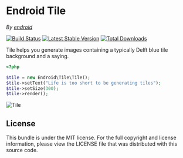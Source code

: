 Endroid Tile
============

*By [endroid](http://endroid.nl/)*

[![Build Status](https://secure.travis-ci.org/endroid/Tile.png)](http://travis-ci.org/endroid/Tile)
[![Latest Stable Version](https://poser.pugx.org/endroid/tile/v/stable.png)](https://packagist.org/packages/endroid/tile)
[![Total Downloads](https://poser.pugx.org/endroid/tile/downloads.png)](https://packagist.org/packages/endroid/tile)

Tile helps you generate images containing a typically Delft blue tile background and a saying.

```php
<?php

$tile = new Endroid\Tile\Tile();
$tile->setText("Life is too short to be generating tiles");
$tile->setSize(300);
$tile->render();
```

![Tile](http://endroid.nl/tile/Life_is_too_short_to_be_generating_tiles.png)

## License

This bundle is under the MIT license. For the full copyright and license information, please view the LICENSE file that
was distributed with this source code.
